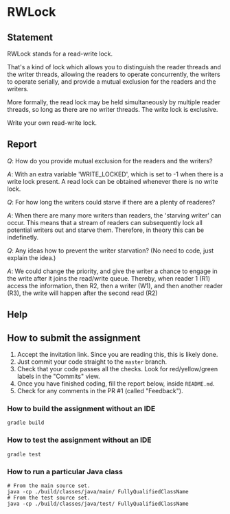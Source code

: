 # RWLock

## Statement

RWLock stands for a read-write lock.

That's a kind of lock which allows you to distinguish the reader threads and the writer threads,
allowing the readers to operate concurrently, the writers to operate serially, and provide a mutual exclusion
for the readers and the writers.

More formally, the read lock may be held simultaneously by multiple reader threads, so long as there are no writer threads.
The write lock is exclusive.

Write your own read-write lock.

## Report

*Q*: How do you provide mutual exclusion for the readers and the writers?

*A*: With an extra variable 'WRITE_LOCKED', which is set to -1 when there is a write lock present.
 A read lock can be obtained whenever there is no  write lock.

*Q*: For how long the writers could starve if there are a plenty of readeres?

*A*: When there are many more writers than readers, the 'starving writer' can occur. This means that a stream of readers can subsequently lock all potential writers out and starve them. Therefore, in theory this can be indefinetly.

*Q*: Any ideas how to prevent the writer starvation? (No need to code, just explain the idea.)

*A*: We could change the priority, and give the writer a chance to engage in the write after it joins the read/write queue. Thereby, when reader 1 (R1) access the information, then R2, then a writer (W1), and then another reader (R3), the write will happen after the second read (R2)

## Help

## How to submit the assignment
1. Accept the invitation link. Since you are reading this, this is likely done.
2. Just commit your code straight to the `master` branch.
3. Check that your code passes all the checks. Look for red/yellow/green labels in the "Commits" view.
4. Once you have finished coding, fill the report below, inside `README.md`.
5. Check for any comments in the PR #1 (called "Feedback").

### How to build the assignment without an IDE

```
gradle build
```

### How to test the assignment without an IDE

```
gradle test
```

### How to run a particular Java class
```
# From the main source set.
java -cp ./build/classes/java/main/ FullyQualifiedClassName
# From the test source set.
java -cp ./build/classes/java/test/ FullyQualifiedClassName
```
